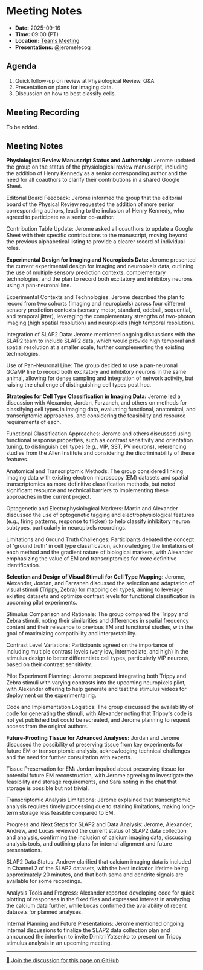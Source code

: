 # Meeting Notes
- **Date:** 2025-09-16
- **Time:** 09:00 (PT)
- **Location:** [Teams Meeting](https://teams.microsoft.com/l/meetup-join/19%3ameeting_Y2Q3MDViNGMtOTIwMC00ZjMzLTk3MjMtYWU3MDhiMzZjYmM1%40thread.v2/0?context=%7b%22Tid%22%3a%2232669cd6-737f-4b39-8bdd-d6951120d3fc%22%2c%22Oid%22%3a%229396d18b-b5cf-4bed-98a0-1cfb7dc82663%22%7d)
- **Presentations:** @jeromelecoq

## Agenda

1. Quick follow-up on review at Physiological Review. Q&A
3. Presentation on plans for imaging data.
4. Discussion on how to best classify cells.

## Meeting Recording

To be added.

## Meeting Notes 

**Physiological Review Manuscript Status and Authorship:** Jerome updated the group on the status of the physiological review manuscript, including the addition of Henry Kennedy as a senior corresponding author and the need for all coauthors to clarify their contributions in a shared Google Sheet. 

Editorial Board Feedback: Jerome informed the group that the editorial board of the Physical Review requested the addition of more senior corresponding authors, leading to the inclusion of Henry Kennedy, who agreed to participate as a senior co-author. 

Contribution Table Update: Jerome asked all coauthors to update a Google Sheet with their specific contributions to the manuscript, moving beyond the previous alphabetical listing to provide a clearer record of individual roles. 



**Experimental Design for Imaging and Neuropixels Data:** Jerome presented the current experimental design for imaging and neuropixels data, outlining the use of multiple sensory prediction contexts, complementary technologies, and the plan to record both excitatory and inhibitory neurons using a pan-neuronal line. 

Experimental Contexts and Technologies: Jerome described the plan to record from two cohorts (imaging and neuropixels) across four different sensory prediction contexts (sensory motor, standard, oddball, sequential, and temporal jitter), leveraging the complementary strengths of two-photon imaging (high spatial resolution) and neuropixels (high temporal resolution). 

Integration of SLAP2 Data: Jerome mentioned ongoing discussions with the SLAP2 team to include SLAP2 data, which would provide high temporal and spatial resolution at a smaller scale, further complementing the existing technologies. 

Use of Pan-Neuronal Line: The group decided to use a pan-neuronal GCaMP line to record both excitatory and inhibitory neurons in the same animal, allowing for dense sampling and integration of network activity, but raising the challenge of distinguishing cell types post hoc. 



**Strategies for Cell Type Classification in Imaging Data:** Jerome led a discussion with Alexander, Jordan, Farzaneh, and others on methods for classifying cell types in imaging data, evaluating functional, anatomical, and transcriptomic approaches, and considering the feasibility and resource requirements of each. 

Functional Classification Approaches: Jerome and others discussed using functional response properties, such as contrast sensitivity and orientation tuning, to distinguish cell types (e.g., VIP, SST, PV neurons), referencing studies from the Allen Institute and considering the discriminability of these features. 

Anatomical and Transcriptomic Methods: The group considered linking imaging data with existing electron microscopy (EM) datasets and spatial transcriptomics as more definitive classification methods, but noted significant resource and technical barriers to implementing these approaches in the current project. 

Optogenetic and Electrophysiological Markers:  Martin and Alexander discussed the use of optogenetic tagging and electrophysiological features (e.g., firing patterns, response to flicker) to help classify inhibitory neuron subtypes, particularly in neuropixels recordings. 

Limitations and Ground Truth Challenges: Participants debated the concept of 'ground truth' in cell type classification, acknowledging the limitations of each method and the gradient nature of biological markers, with Alexander emphasizing the value of EM and transcriptomics for more definitive identification. 



**Selection and Design of Visual Stimuli for Cell Type Mapping:** Jerome, Alexander, Jordan, and Farzaneh discussed the selection and adaptation of visual stimuli (Trippy, Zebra) for mapping cell types, aiming to leverage existing datasets and optimize contrast levels for functional classification in upcoming pilot experiments. 

Stimulus Comparison and Rationale: The group compared the Trippy and Zebra stimuli, noting their similarities and differences in spatial frequency content and their relevance to previous EM and functional studies, with the goal of maximizing compatibility and interpretability. 

Contrast Level Variations: Participants agreed on the importance of including multiple contrast levels (very low, intermediate, and high) in the stimulus design to better differentiate cell types, particularly VIP neurons, based on their contrast sensitivity. 

Pilot Experiment Planning: Jerome proposed integrating both Trippy and Zebra stimuli with varying contrasts into the upcoming neuropixels pilot, with Alexander offering to help generate and test the stimulus videos for deployment on the experimental rig. 

Code and Implementation Logistics: The group discussed the availability of code for generating the stimuli, with Alexander noting that Trippy's code is not yet published but could be recreated, and Jerome planning to request access from the original authors. 



**Future-Proofing Tissue for Advanced Analyses:** Jordan and Jerome discussed the possibility of preserving tissue from key experiments for future EM or transcriptomic analysis, acknowledging technical challenges and the need for further consultation with experts. 

Tissue Preservation for EM: Jordan inquired about preserving tissue for potential future EM reconstruction, with Jerome agreeing to investigate the feasibility and storage requirements, and Sara noting in the chat that storage is possible but not trivial. 

Transcriptomic Analysis Limitations: Jerome explained that transcriptomic analysis requires timely processing due to staining limitations, making long-term storage less feasible compared to EM. 

Progress and Next Steps for SLAP2 and Data Analysis: Jerome, Alexander, Andrew, and Lucas reviewed the current status of SLAP2 data collection and analysis, confirming the inclusion of calcium imaging data, discussing analysis tools, and outlining plans for internal alignment and future presentations. 

SLAP2 Data Status: Andrew clarified that calcium imaging data is included in Channel 2 of the SLAP2 datasets, with the best indicator lifetime being approximately 20 minutes, and that both soma and dendrite signals are available for some recordings. 

Analysis Tools and Progress: Alexander reported developing code for quick plotting of responses in the fixed files and expressed interest in analyzing the calcium data further, while Lucas confirmed the availability of recent datasets for planned analyses. 

Internal Planning and Future Presentations: Jerome mentioned ongoing internal discussions to finalize the SLAP2 data collection plan and announced the intention to invite Dimitri Yatsenko to present on Trippy stimulus analysis in an upcoming meeting. 

<!-- DISCUSSION_LINK_START -->
<div class="discussion-link">
    <hr>
    <p>
        <a href="https://github.com/AllenNeuralDynamics/openscope-community-predictive-processing/discussions/112" target="_blank">
            💬 Join the discussion for this page on GitHub
        </a>
    </p>
</div>
<!-- DISCUSSION_LINK_END -->
